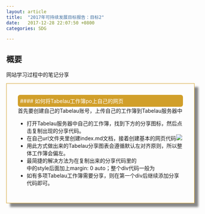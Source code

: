 ```yaml
---
layout: article
title:  "2017年可持续发展目标报告：目标2"
date:   2017-12-28 22:07:50 +0800
categories: SDG 

---
```




## 概要
网站学习过程中的笔记分享

<div class="row img-rounded" style="padding:30px; box-shadow: 10px 10px 5px #888888; border: 1px solid #D19F2A;">
<div class="col-md-12">
<div style="background: #D19F2A; color:white; border-radius:6px; padding:6px;"  markdown="1">
#### 如何将Tabelau工作簿po上自己的网页
</div>
</div>
<div class="col-md-8" markdown="1" ><!-- right -->
首先要创建自己的Tabelau账号，上传自己的工作簿到Tabelau服务器中

* 打开Tabelau服务器中自己的工作簿，找到下方的分享图标，然后点击复制出现的分享代码。
* 在自己url文件夹里创建index.md文档，接着创建基本的网页代码<img src=".....\image\1.jpg"  style="width: auto">
* 用此方式做出来的Tabelau分享图表会遵循默认左对齐原则，所以整体工作簿会偏左。
* 最简捷的解决方法为在复制出来的分享代码里的<div>中的style后面加上margin: 0 auto；整个div代码一般为
* 如有多项Tabelau工作簿需要分享，则在第一个div后继续添加分享代码即可。

</div>
</div>

